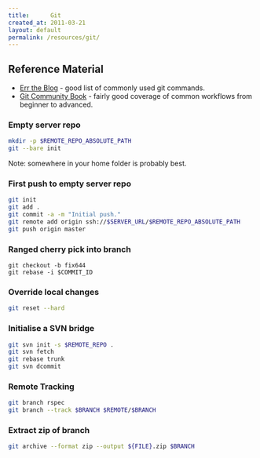 ```yaml
---
title:      Git
created_at: 2011-03-21
layout: default
permalink: /resources/git/
---
```


## Reference Material

- [Err the Blog](http://cheat.errtheblog.com/s/git/) - good list of commonly used git commands.
- [Git Community Book](http://book.git-scm.com/) - fairly good coverage of common workflows from beginner to advanced.

### Empty server repo

```bash
mkdir -p $REMOTE_REPO_ABSOLUTE_PATH
git --bare init
```


Note: somewhere in your home folder is probably best.

### First push to empty server repo

```bash
git init
git add .
git commit -a -m "Initial push."
git remote add origin ssh://$SERVER_URL/$REMOTE_REPO_ABSOLUTE_PATH
git push origin master
```

### Ranged cherry pick into branch

```
git checkout -b fix644
git rebase -i $COMMIT_ID
```

### Override local changes

```bash
git reset --hard
```


### Initialise a SVN bridge

```bash
git svn init -s $REMOTE_REPO .
git svn fetch
git rebase trunk
git svn dcommit
```


### Remote Tracking

```bash
git branch rspec
git branch --track $BRANCH $REMOTE/$BRANCH
```

### Extract zip of branch

```bash
git archive --format zip --output ${FILE}.zip $BRANCH
```

